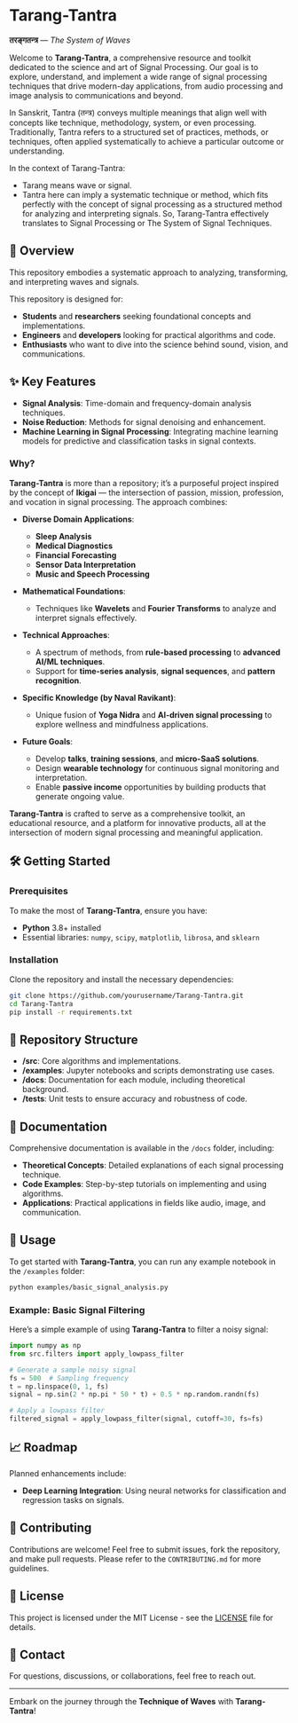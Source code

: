 # Tarang-Tantra
**तरङ्गतन्त्र** — *The System of Waves*

Welcome to **Tarang-Tantra**, a comprehensive resource and toolkit dedicated to the science and art of Signal Processing. Our goal is to explore, understand, and implement a wide range of signal processing techniques that drive modern-day applications, from audio processing and image analysis to communications and beyond.


In Sanskrit, Tantra (तन्त्र)  conveys multiple meanings that align well with concepts like technique, methodology, system, or even processing. Traditionally, Tantra refers to a structured set of practices, methods, or techniques, often applied systematically to achieve a particular outcome or understanding.

In the context of Tarang-Tantra:

- Tarang means wave or signal.
- Tantra here can imply a systematic technique or method, which fits perfectly with the concept of signal processing as a structured method for analyzing and interpreting signals.
So, Tarang-Tantra effectively translates to Signal Processing or The System of Signal Techniques.

## 📜 Overview
This repository embodies a systematic approach to analyzing, transforming, and interpreting waves and signals.

This repository is designed for:
- **Students** and **researchers** seeking foundational concepts and implementations.
- **Engineers** and **developers** looking for practical algorithms and code.
- **Enthusiasts** who want to dive into the science behind sound, vision, and communications.

## ✨ Key Features
- **Signal Analysis**: Time-domain and frequency-domain analysis techniques.
- **Noise Reduction**: Methods for signal denoising and enhancement.
- **Machine Learning in Signal Processing**: Integrating machine learning models for predictive and classification tasks in signal contexts.

### Why?

**Tarang-Tantra** is more than a repository; it’s a purposeful project inspired by the concept of **Ikigai** — the intersection of passion, mission, profession, and vocation in signal processing. The approach combines:

- **Diverse Domain Applications**:
  - **Sleep Analysis**
  - **Medical Diagnostics**
  - **Financial Forecasting**
  - **Sensor Data Interpretation**
  - **Music and Speech Processing**

- **Mathematical Foundations**:
  - Techniques like **Wavelets** and **Fourier Transforms** to analyze and interpret signals effectively.

- **Technical Approaches**:
  - A spectrum of methods, from **rule-based processing** to **advanced AI/ML techniques**.
  - Support for **time-series analysis**, **signal sequences**, and **pattern recognition**.

- **Specific Knowledge (by Naval Ravikant)**:
  - Unique fusion of **Yoga Nidra** and **AI-driven signal processing** to explore wellness and mindfulness applications.

- **Future Goals**:
  - Develop **talks**, **training sessions**, and **micro-SaaS solutions**.
  - Design **wearable technology** for continuous signal monitoring and interpretation.
  - Enable **passive income** opportunities by building products that generate ongoing value.

**Tarang-Tantra** is crafted to serve as a comprehensive toolkit, an educational resource, and a platform for innovative products, all at the intersection of modern signal processing and meaningful application.


## 🛠️ Getting Started
### Prerequisites
To make the most of **Tarang-Tantra**, ensure you have:
- **Python** 3.8+ installed
- Essential libraries: `numpy`, `scipy`, `matplotlib`, `librosa`, and `sklearn`

### Installation
Clone the repository and install the necessary dependencies:
```bash
git clone https://github.com/yourusername/Tarang-Tantra.git
cd Tarang-Tantra
pip install -r requirements.txt
```

## 📂 Repository Structure
- **/src**: Core algorithms and implementations.
- **/examples**: Jupyter notebooks and scripts demonstrating use cases.
- **/docs**: Documentation for each module, including theoretical background.
- **/tests**: Unit tests to ensure accuracy and robustness of code.

## 📘 Documentation
Comprehensive documentation is available in the `/docs` folder, including:
- **Theoretical Concepts**: Detailed explanations of each signal processing technique.
- **Code Examples**: Step-by-step tutorials on implementing and using algorithms.
- **Applications**: Practical applications in fields like audio, image, and communication.

## 🚀 Usage
To get started with **Tarang-Tantra**, you can run any example notebook in the `/examples` folder:
```bash
python examples/basic_signal_analysis.py
```

### Example: Basic Signal Filtering
Here’s a simple example of using **Tarang-Tantra** to filter a noisy signal:
```python
import numpy as np
from src.filters import apply_lowpass_filter

# Generate a sample noisy signal
fs = 500  # Sampling frequency
t = np.linspace(0, 1, fs)
signal = np.sin(2 * np.pi * 50 * t) + 0.5 * np.random.randn(fs)

# Apply a lowpass filter
filtered_signal = apply_lowpass_filter(signal, cutoff=30, fs=fs)
```

## 📈 Roadmap
Planned enhancements include:
- **Deep Learning Integration**: Using neural networks for classification and regression tasks on signals.

## 🤝 Contributing
Contributions are welcome! Feel free to submit issues, fork the repository, and make pull requests. Please refer to the `CONTRIBUTING.md` for more guidelines.

## 📜 License
This project is licensed under the MIT License - see the [LICENSE](LICENSE) file for details.

## 💬 Contact
For questions, discussions, or collaborations, feel free to reach out.

---

Embark on the journey through the **Technique of Waves** with **Tarang-Tantra**!

